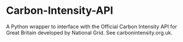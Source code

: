 # Carbon-Intensity-API
A Python wrapper to interface with the Official Carbon Intensity API for Great Britain developed by National Grid. See carbonintensity.org.uk.
